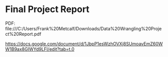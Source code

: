 # Final Project Report

PDF:
file:///C:/Users/Frank%20Metcalf/Downloads/Data%20Wrangling%20Project%20Report.pdf

https://docs.google.com/document/d/1JbpP1esWzhOVXj8SUmoavEmZ60WW1B9ax8GIWYd9LFI/edit?tab=t.0
